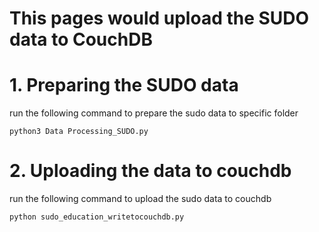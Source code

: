 # This pages would upload the SUDO data to CouchDB
# 1. Preparing the SUDO data
run the following command to prepare the sudo data to specific folder
```
python3 Data Processing_SUDO.py
```
# 2. Uploading the data to couchdb
run the following command to upload the sudo data to couchdb
```
python sudo_education_writetocouchdb.py
```
